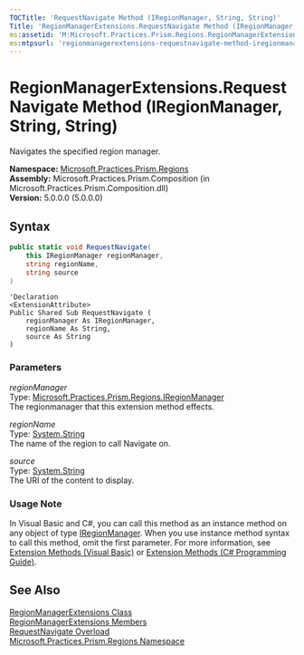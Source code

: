 ```yaml
---
TOCTitle: 'RequestNavigate Method (IRegionManager, String, String)'
Title: 'RegionManagerExtensions.RequestNavigate Method (IRegionManager, String, String) (Microsoft.Practices.Prism.Regions)'
ms:assetid: 'M:Microsoft.Practices.Prism.Regions.RegionManagerExtensions.RequestNavigate(Microsoft.Practices.Prism.Regions.IRegionManager,System.String,System.String)'
ms:mtpsurl: 'regionmanagerextensions-requestnavigate-method-iregionmanager-string-string-action-navigationresult-mspp-regions.md'
---
```



# RegionManagerExtensions.RequestNavigate Method (IRegionManager, String, String)

Navigates the specified region manager.

**Namespace:** [Microsoft.Practices.Prism.Regions](/patterns-practices/reference/mspp-regions-namespace)<br/>
**Assembly:** Microsoft.Practices.Prism.Composition (in Microsoft.Practices.Prism.Composition.dll)<br/>
**Version:** 5.0.0.0 (5.0.0.0)

## Syntax

```C#
public static void RequestNavigate(
	this IRegionManager regionManager,
	string regionName,
	string source
)
```
```VB
'Declaration
<ExtensionAttribute> 
Public Shared Sub RequestNavigate ( 
	regionManager As IRegionManager,
	regionName As String,
	source As String
)
```

### Parameters

_regionManager_  
Type: [Microsoft.Practices.Prism.Regions.IRegionManager](/patterns-practices/reference/iregionmanager-interface-mspp-regions)  
The regionmanager that this extension method effects.

_regionName_  
Type: [System.String](http://msdn.microsoft.com/en-us/library/s1wwdcbf)  
The name of the region to call Navigate on.

_source_  
Type: [System.String](http://msdn.microsoft.com/en-us/library/s1wwdcbf)  
The URI of the content to display.

### Usage Note

In Visual Basic and C\#, you can call this method as an instance method on any object of type [IRegionManager](/patterns-practices/reference/iregionmanager-interface-mspp-regions). When you use instance method syntax to call this method, omit the first parameter. For more information, see [Extension Methods (Visual Basic)](http://msdn.microsoft.com/en-us/library/bb384936.aspx) or [Extension Methods (C\# Programming Guide)](http://msdn.microsoft.com/en-us/library/bb383977.aspx).

## See Also

[RegionManagerExtensions Class](/patterns-practices/reference/regionmanagerextensions-class-mspp-regions)<br/>
[RegionManagerExtensions Members](/patterns-practices/reference/regionmanagerextensions-members-mspp-regions)<br/>
[RequestNavigate Overload](/patterns-practices/reference/regionmanagerextensions-requestnavigate-method-iregionmanager-string-string-action-navigationresult-mspp-regions)<br/>
[Microsoft.Practices.Prism.Regions Namespace](/patterns-practices/reference/mspp-regions-namespace)<br/>